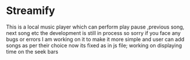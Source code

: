 # Streamify
This is a local music player which can perform play pause ,previous song, next song etc
the development is still in process so sorry if you face any bugs or errors
I am working on it to make it more simple and user can add songs as per their choice now its fixed as in js file;
working on displaying time on the seek bars

